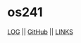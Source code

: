 # os241
[LOG](TXT/mylog.txt) || [GitHub](https://github.com/sdikyarts/os241) || [LINKS](https://github.com/sdikyarts/os241/blob/master/links.md)
